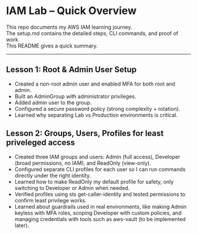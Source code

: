 # IAM Lab – Quick Overview

This repo documents my AWS IAM learning journey.  
The setup.md contains the detailed steps, CLI commands, and proof of work.  
This README gives a quick summary.

---

## Lesson 1: Root & Admin User Setup
- Created a non-root admin user and enabled MFA for both root and admin.
- Built an AdminGroup with administrator privileges.
- Added admin user to the group.
- Configured a secure password policy (strong complexity + rotation).
- Learned why separating Lab vs Production environments is critical.

## Lesson 2: Groups, Users, Profiles for least priveleged access
- Created three IAM groups and users: Admin (full access), Developer (broad permissions, no IAM), and ReadOnly (view-only).
- Configured separate CLI profiles for each user so I can run commands directly under the right identity.
- Learned how to make ReadOnly my default profile for safety, only switching to Developer or Admin when needed.
- Verified profiles using sts get-caller-identity and tested permissions to confirm least privilege works.
- Learned about guardrails used in real environments, like making Admin keyless with MFA roles, scoping Developer with custom   policies, and managing credentials with tools such as aws-vault (to be implemented later).